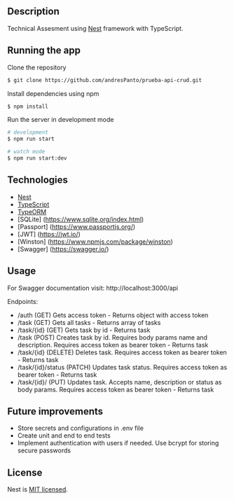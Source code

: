 
## Description

Technical Assesment using [Nest](https://github.com/nestjs/nest) framework with TypeScript.


## Running the app

Clone the repository

```bash
$ git clone https://github.com/andresPanto/prueba-api-crud.git
```

Install dependencies using npm

```bash
$ npm install
```

Run the server in development mode

```bash
# development
$ npm run start

# watch mode
$ npm run start:dev
```


## Technologies

 - [Nest](https://github.com/nestjs/nest) 
 - [TypeScript](https://www.typescriptlang.org/) 
 - [TypeORM](https://typeorm.io/)
 - [SQLite] (https://www.sqlite.org/index.html)
 - [Passport] (https://www.passportjs.org/)
 - [JWT] (https://jwt.io/)
 - [Winston] (https://www.npmjs.com/package/winston)
 - [Swagger] (https://swagger.io/)

## Usage

For Swagger documentation visit: http://localhost:3000/api

Endpoints:
  - /auth (GET) Gets access token - Returns object with access token
  - /task (GET) Gets all tasks - Returns array of tasks
  - /task/{id} (GET) Gets task by id - Returns task
  - /task (POST) Creates task by id. Requires body params name and description. Requires access token as bearer token - Returns task
  - /task/{id} (DELETE) Deletes task. Requires access token as bearer token - Returns task
  - /task/{id}/status (PATCH) Updates task status. Requires access token as bearer token - Returns task
  - /task/{id}/ (PUT) Updates task. Accepts name, description or status as body params. Requires access token as bearer token - Returns task

## Future improvements

  - Store secrets and configurations in .env file
  - Create unit and end to end tests
  - Implement authentication with users if needed. Use bcrypt for storing secure passwords

## License

Nest is [MIT licensed](LICENSE).
